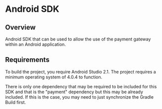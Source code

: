  Android SDK
==============

Overview
---------

Android SDK that can be used to allow the use of the payment gateway within an Android application.

Requirements
------------

To build the project, you require Android Studio 2.1.
The project requires a minimum operating system of 4.0.4 to function.

There is only one dependency that may be required to be included for this SDK and that is the "payment" dependency but this may be already included. If this is the case, you may need to just synchronize the Gradle Build first.


